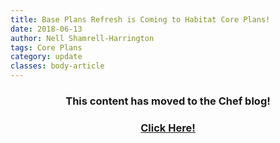 ```yaml
---
title: Base Plans Refresh is Coming to Habitat Core Plans!
date: 2018-06-13
author: Nell Shamrell-Harrington
tags: Core Plans
category: update
classes: body-article
---
```


<h3><p style="text-align: center;">This content has moved to the Chef blog!</p></h3>
<h3><a href="https://blog.chef.io/2018/06/13/base-plans-refresh-is-coming-to-habitat-core-plans"><p style="text-align: center;">Click Here!</p></a></h3>
